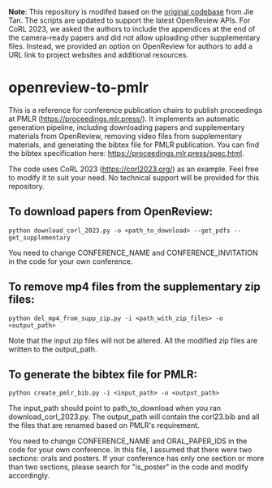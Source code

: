 **Note**: This repository is modifed based on the [original codebase](https://github.com/jietan/openreview-to-pmlr) from Jie Tan. The scripts are updated to support the latest OpenReview APIs. For CoRL 2023, we asked the authors to include the appendices at the end of the camera-ready papers and did not allow uploading other supplementary files. Instead, we provided an option on OpenReview for authors to add a URL link to project websites and additional resources.

# openreview-to-pmlr
This is a reference for conference publication chairs to publish proceedings at PMLR (https://proceedings.mlr.press/). It implements an automatic generation pipeline, including downloading papers and supplementary materials from OpenReview, removing video files from supplementary materials, and generating the bibtex file for PMLR publication. You can find the bibtex specification here: https://proceedings.mlr.press/spec.html.

The code uses CoRL 2023 (https://corl2023.org/) as an example. Feel free to modify it to suit your need. No technical support will be provided for this repository.

## To download papers from OpenReview:
```
python download_corl_2023.py -o <path_to_download> --get_pdfs --get_supplementary
```
You need to change CONFERENCE_NAME and CONFERENCE_INVITATION in the code for your own conference.

## To remove mp4 files from the supplementary zip files:
```
python del_mp4_from_supp_zip.py -i <path_with_zip_files> -o <output_path>
```
Note that the input zip files will not be altered. All the modified zip files are written to the output_path.

## To generate the bibtex file for PMLR:
```
python create_pmlr_bib.py -i <input_path> -o <output_path>
```
The input_path should point to path_to_download when you ran download_corl_2023.py. The output_path will contain the corl23.bib and all the files that are renamed based on PMLR's requirement.

You need to change CONFERENCE_NAME and ORAL_PAPER_IDS in the code for your own conference. In this file, I assumed that there were two sections: orals and posters. If your conference has only one section or more than two sections, please search for "is_poster" in the code and modify accordingly.

